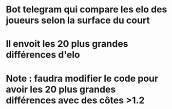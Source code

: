 # Bot telegram qui compare les elo des joueurs selon la surface du court
# Il envoit les 20 plus grandes différences d'elo
# Note : faudra modifier le code pour avoir les 20 plus grandes différences avec des côtes >1.2 

